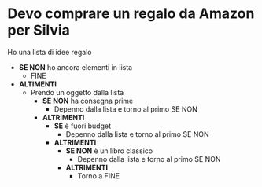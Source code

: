# Devo comprare un regalo da Amazon per Silvia

Ho una lista di idee regalo

- **SE NON** ho ancora elementi in lista
    - FINE
- **ALTIMENTI**
    - Prendo un oggetto dalla lista
        - **SE NON** ha consegna prime
            - Depenno dalla lista e torno al primo SE NON
        - **ALTRIMENTI**
            - **SE** è fuori budget
                - Depenno dalla lista e torno al primo SE NON
            - **ALTRIMENTI**
                - **SE NON** è un libro classico
                    - Depenno dalla lista e torno al primo SE NON
                - **ALTRIMENTI**
                    - Torno a FINE
    



